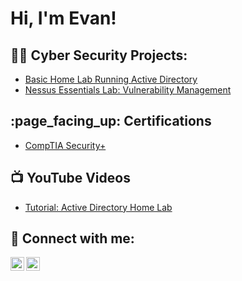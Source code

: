 <h1>Hi, I'm Evan!</h1>

<h2>👨‍💻 Cyber Security Projects:</h2>

- [Basic Home Lab Running Active Directory](https://github.com/emann615/ActiveDirectoryLab)
- [Nessus Essentials Lab: Vulnerability Management](https://github.com/emann615/NessusEssentialsLab)

<h2>:page_facing_up: Certifications</h2>

- [CompTIA Security+](https://www.credly.com/badges/802a744e-64c2-4899-8795-60a474747d6f)

<h2>📺 YouTube Videos</h2>

- [Tutorial: Active Directory Home Lab](https://www.youtube.com/watch?v=_r7OhxCgxOo&t=2s)

<h2> 🤳 Connect with me:</h2>

[<img align="left" alt="JoshMadakor | YouTube" width="22px" src="https://cdn.jsdelivr.net/npm/simple-icons@v3/icons/youtube.svg" />][youtube]
[<img align="left" alt="JoshMadakor | LinkedIn" width="22px" src="https://cdn.jsdelivr.net/npm/simple-icons@v3/icons/linkedin.svg" />][linkedin]

[youtube]: https://www.youtube.com/@EvMann
[linkedin]: https://linkedin.com/in/joshmadakor

<!--
**emann615/emann615** is a ✨ _special_ ✨ repository because its `README.md` (this file) appears on your GitHub profile.

Here are some ideas to get you started:

- 🔭 I’m currently working on ...
- 🌱 I’m currently learning ...
- 👯 I’m looking to collaborate on ...
- 🤔 I’m looking for help with ...
- 💬 Ask me about ...
- 📫 How to reach me: ...
- 😄 Pronouns: ...
- ⚡ Fun fact: ...
-->
